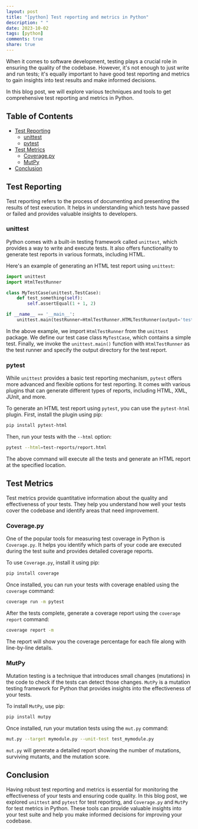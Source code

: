 ```yaml
---
layout: post
title: "[python] Test reporting and metrics in Python"
description: " "
date: 2023-10-02
tags: [python]
comments: true
share: true
---
```


When it comes to software development, testing plays a crucial role in ensuring the quality of the codebase. However, it's not enough to just write and run tests; it's equally important to have good test reporting and metrics to gain insights into test results and make informed decisions.

In this blog post, we will explore various techniques and tools to get comprehensive test reporting and metrics in Python.

## Table of Contents
- [Test Reporting](#test-reporting)
  - [unittest](#unittest)
  - [pytest](#pytest)
- [Test Metrics](#test-metrics)
  - [Coverage.py](#coveragepy)
  - [MutPy](#mutpy)
- [Conclusion](#conclusion)

## Test Reporting

Test reporting refers to the process of documenting and presenting the results of test execution. It helps in understanding which tests have passed or failed and provides valuable insights to developers.

### unittest

Python comes with a built-in testing framework called `unittest`, which provides a way to write and execute tests. It also offers functionality to generate test reports in various formats, including HTML.

Here's an example of generating an HTML test report using `unittest`:

```python
import unittest
import HtmlTestRunner

class MyTestCase(unittest.TestCase):
    def test_something(self):
        self.assertEqual(1 + 1, 2)

if __name__ == '__main__':
    unittest.main(testRunner=HtmlTestRunner.HTMLTestRunner(output='test-reports'))
```

In the above example, we import `HtmlTestRunner` from the `unittest` package. We define our test case class `MyTestCase`, which contains a simple test. Finally, we invoke the `unittest.main()` function with `HtmlTestRunner` as the test runner and specify the output directory for the test report.

### pytest

While `unittest` provides a basic test reporting mechanism, `pytest` offers more advanced and flexible options for test reporting. It comes with various plugins that can generate different types of reports, including HTML, XML, JUnit, and more.

To generate an HTML test report using `pytest`, you can use the `pytest-html` plugin. First, install the plugin using pip:

```bash
pip install pytest-html
```

Then, run your tests with the `--html` option:

```bash
pytest --html=test-reports/report.html
```

The above command will execute all the tests and generate an HTML report at the specified location.

## Test Metrics

Test metrics provide quantitative information about the quality and effectiveness of your tests. They help you understand how well your tests cover the codebase and identify areas that need improvement.

### Coverage.py

One of the popular tools for measuring test coverage in Python is `Coverage.py`. It helps you identify which parts of your code are executed during the test suite and provides detailed coverage reports.

To use `Coverage.py`, install it using pip:

```bash
pip install coverage
```

Once installed, you can run your tests with coverage enabled using the `coverage` command:

```bash
coverage run -m pytest
```

After the tests complete, generate a coverage report using the `coverage report` command:

```bash
coverage report -m
```

The report will show you the coverage percentage for each file along with line-by-line details.

### MutPy

Mutation testing is a technique that introduces small changes (mutations) in the code to check if the tests can detect those changes. `MutPy` is a mutation testing framework for Python that provides insights into the effectiveness of your tests.

To install `MutPy`, use pip:

```bash
pip install mutpy
```

Once installed, run your mutation tests using the `mut.py` command:

```bash
mut.py --target mymodule.py --unit-test test_mymodule.py
```

`mut.py` will generate a detailed report showing the number of mutations, surviving mutants, and the mutation score.

## Conclusion

Having robust test reporting and metrics is essential for monitoring the effectiveness of your tests and ensuring code quality. In this blog post, we explored `unittest` and `pytest` for test reporting, and `Coverage.py` and `MutPy` for test metrics in Python. These tools can provide valuable insights into your test suite and help you make informed decisions for improving your codebase.